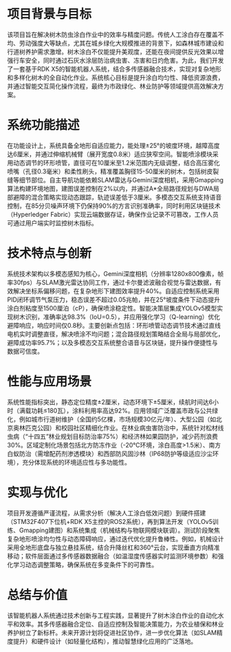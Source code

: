 # 项目背景与目标
该项目旨在解决树木防虫涂白作业中的效率与精度问题。传统人工涂白存在覆盖不均、劳动强度大等缺点，尤其在城乡绿化大规模推进的背景下，如森林城市建设和行道树养护需求激增。树木涂白不仅能提升美观度，还能在夜间提供反光效果以增强行车安全，同时通过石灰水涂层防治病虫害、冻害和日灼危害。为此，我们开发了一套基于RDK X5的智能机器人系统，结合多传感器融合技术，实现对复杂地形和多样化树木的全自动化作业。系统核心目标是提升涂白均匀性、降低资源浪费，并通过智能交互简化操作流程，最终为市政绿化、林业防护等领域提供高效解决方案。
# 系统功能描述
在功能设计上，系统具备全地形自适应能力，能处理±25°的坡度环境，越障高度达6厘米，并通过伸缩机械臂（展开宽度0.8米）适应狭窄空间。智能喷涂模块采用动态调节的环形喷管，直径可在10厘米至1.2米范围内无级调整，结合高压雾化喷嘴（孔径0.3毫米）和柔性刷头，精准覆盖胸径15-50厘米的树木，包括树皮裂缝等细节部位。自主导航功能依赖SLAM雷达与Gemini深度相机，采用Gmapping算法构建环境地图，建图误差控制在2%以内，并通过A*全局路径规划与DWA局部避障的混合策略实现动态跟踪，轨迹误差低于3厘米。多模态交互系统支持语音控制，在85分贝噪声环境下仍保持90%的方言识别准确率，同时利用区块链技术（Hyperledger Fabric）实现云端数据存证，确保作业记录不可篡改，工作人员可通过用户端实时监控树木指标。
# 技术特点与创新
系统技术架构以多模态感知为核心，Gemini深度相机（分辨率1280x800像素，帧率30fps）与SLAM激光雷达协同工作，通过卡尔曼滤波融合视觉与雷达数据，有效解决坐标系偏移问题，在复杂地形下建图效率提升40%。自适应控制系统采用PID闭环调节气泵压力，稳态误差不超过0.05兆帕，并在25°坡度条件下动态提升涂白剂粘度至1500厘泊（cP），确保喷涂稳定性。智能决策层集成YOLOv5模型实现树木识别，准确率达98.3%（IoU=0.5），并应用强化学习（Q-learning）优化避障响应，响应时间仅0.8秒。主要创新点包括：环形喷管动态调节技术通过直线电机实时调整直径，解决喷涂不均问题；混合路径规划策略结合全局与局部优化，避障成功率95.7%；以及多模态交互系统整合语音与区块链，提升操作便捷性与数据可信度。
# 性能与应用场景
系统性能指标突出，静态定位精度±2厘米，动态环境下±5厘米，续航时间达6小时（满载功耗≤180瓦），涂料利用率高达92%。应用领域广泛覆盖市政与公共绿化，例如城市行道树维护（全国约5亿棵，市场规模30亿元/年）、大型公园（如北京奥林匹克公园）和校园社区精细化作业。在林业病虫害防治中，系统针对松材线虫病（“十四五”林业规划目标防治率75%）和经济林如果园防护，减少药剂浪费30%。区域定制化场景包括北方防冻作业（-20℃环境，涂白高度>1.5米）、南方白蚁防治（需增配药剂渗透模块）和西部防风固沙林（IP68防护等级适应沙尘环境），充分体现系统的环境适应性与多功能性。
# 实现与优化
项目开发遵循严谨流程，从需求分析（解决人工涂白低效问题）到硬件搭建（STM32F407下位机+RDK X5主控的ROS2系统），再到算法开发（YOLOv5训练、Gmapping建图）和系统集成（机械结构与物联网模块联调）。测试阶段聚焦复杂地形喷涂均匀性与动态障碍响应，通过迭代优化提升鲁棒性。例如，机械设计采用全地形底盘与独立悬挂系统，结合升降丝杠和360°云台，实现垂直方向精准移动；软件层面通过多传感器数据融合（如温湿度传感器实时监测环境参数）和强化学习动态调整策略，确保系统在多变条件下的可靠性。
# 总结与价值
该智能机器人系统通过技术创新与工程实践，显著提升了树木涂白作业的自动化水平和效率。其多传感器融合定位、自适应控制及智能决策能力，为农业植保和林业养护树立了新标杆。未来开源计划将促进社区协作，进一步优化算法（如SLAM精度提升）和硬件设计（如轻量化结构），推动智慧绿化应用的广泛落地。
